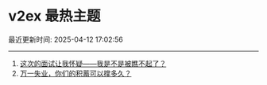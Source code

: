 # v2ex 最热主题

最近更新时间: 2025-04-12 17:02:56

--- 
1. [这次的面试让我怀疑——我是不是被瞧不起了？](https://www.v2ex.com/t/1124897) 
2. [万一失业，你们的积蓄可以撑多久？](https://www.v2ex.com/t/1124907) 

